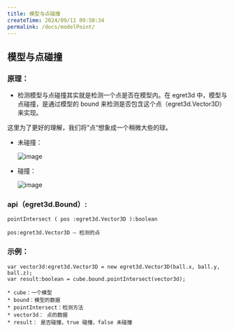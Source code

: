 ```yaml
---
title: 模型与点碰撞
createTime: 2024/09/11 09:50:34
permalink: /docs/modelPoint/
---
```


## 模型与点碰撞


### 原理：

* 检测模型与点碰撞其实就是检测一个点是否在模型内。在 egret3d 中，模型与点碰撞，是通过模型的 bound 来检测是否包含这个点（egret3d.Vector3D）来实现。

 这里为了更好的理解，我们将“点“想象成一个稍微大些的球。

* 未碰撞：

	![image](575cd7a180397.png)

* 碰撞：

	![image](575cd7a1ab7fb.png)


### api（egret3d.Bound）:

~~~
pointIntersect ( pos :egret3d.Vector3D ):boolean
~~~

~~~
pos:egret3d.Vector3D — 检测的点
~~~

### 示例：

```
var vector3d:egret3d.Vector3D = new egret3d.Vector3D(ball.x, ball.y, ball.z);
var result:boolean = cube.bound.pointIntersect(vector3d);

```

```
* cube：一个模型
* bound：模型的数据
* pointIntersect：检测方法
* vector3d： 点的数据
* result： 是否碰撞，true 碰撞，false 未碰撞

```

